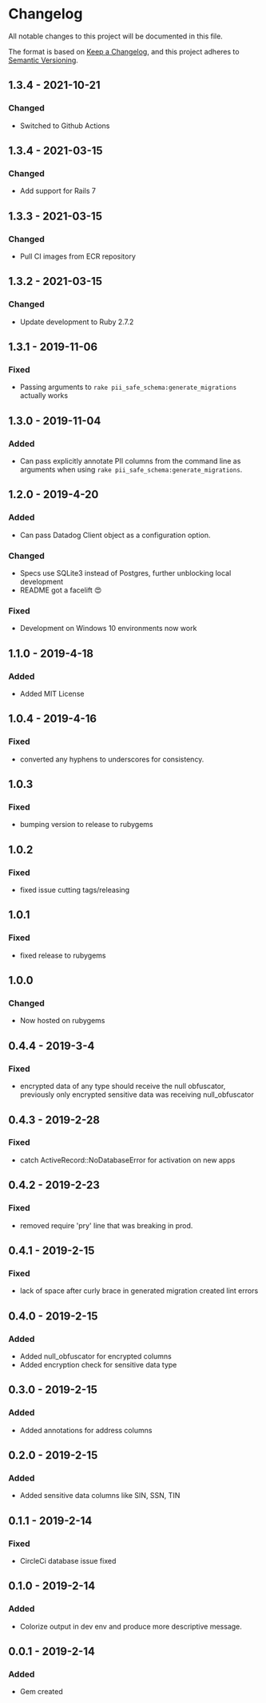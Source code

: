 # Changelog
All notable changes to this project will be documented in this file.

The format is based on [Keep a Changelog](https://keepachangelog.com/en/1.0.0/),
and this project adheres to [Semantic Versioning](https://semver.org/spec/v2.0.0.html).

## 1.3.4 - 2021-10-21
### Changed
- Switched to Github Actions

## 1.3.4 - 2021-03-15
### Changed
- Add support for Rails 7

## 1.3.3 - 2021-03-15
### Changed
- Pull CI images from ECR repository

## 1.3.2 - 2021-03-15
### Changed
- Update development to Ruby 2.7.2

## 1.3.1 - 2019-11-06
### Fixed
- Passing arguments to `rake pii_safe_schema:generate_migrations` actually works

## 1.3.0 - 2019-11-04
### Added
- Can pass explicitly annotate PII columns from the command line as arguments when using `rake pii_safe_schema:generate_migrations`.

## 1.2.0 - 2019-4-20
### Added
- Can pass Datadog Client object as a configuration option.

### Changed
- Specs use SQLite3 instead of Postgres, further unblocking local development
- README got a facelift 😍

### Fixed
- Development on Windows 10 environments now work

## 1.1.0 - 2019-4-18
### Added
- Added MIT License

## 1.0.4 - 2019-4-16
### Fixed
- converted any hyphens to underscores for consistency.

## 1.0.3
### Fixed
- bumping version to release to rubygems

## 1.0.2
### Fixed
- fixed issue cutting tags/releasing

## 1.0.1
### Fixed
- fixed release to rubygems

## 1.0.0
### Changed
- Now hosted on rubygems

## 0.4.4 - 2019-3-4
### Fixed
- encrypted data of any type should receive the null obfuscator, previously only encrypted sensitive data was receiving null_obfuscator

## 0.4.3 - 2019-2-28
### Fixed
- catch ActiveRecord::NoDatabaseError for activation on new apps

## 0.4.2 - 2019-2-23
### Fixed
- removed require 'pry' line that was breaking in prod.

## 0.4.1 - 2019-2-15
### Fixed
- lack of space after curly brace in generated migration created lint errors

## 0.4.0 - 2019-2-15
### Added
- Added null_obfuscator for encrypted columns
- Added encryption check for sensitive data type

## 0.3.0 - 2019-2-15
### Added
- Added annotations for address columns

## 0.2.0 - 2019-2-15
### Added
- Added sensitive data columns like SIN, SSN, TIN

## 0.1.1 - 2019-2-14
### Fixed
- CircleCi database issue fixed

## 0.1.0 - 2019-2-14
### Added
- Colorize output in dev env and produce more descriptive message.

## 0.0.1 - 2019-2-14
### Added
- Gem created
